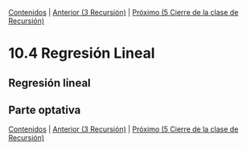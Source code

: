 [Contenidos](../Contenidos.md) \| [Anterior (3 Recursión)](03_EjerciciosRec.md) \| [Próximo (5 Cierre de la clase de Recursión)](05_Cierre.md)

# 10.4 Regresión Lineal

## Regresión lineal


## Parte optativa


[Contenidos](../Contenidos.md) \| [Anterior (3 Recursión)](03_EjerciciosRec.md) \| [Próximo (5 Cierre de la clase de Recursión)](05_Cierre.md)

